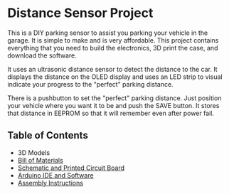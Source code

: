 <h1>Distance Sensor Project</h1>

This is a DIY parking sensor to assist you parking your vehicle in the garage.  It is simple to make and
is very affordable.  This project contains everything that you need to build the electronics, 3D print
the case, and download the software.

It uses an ultrasonic distance sensor to detect the distance to the car.  It displays the distance on the OLED
display and uses an LED strip to visual indicate your progress to the "perfect" parking distance.

There is a pushbutton to set the "perfect" parking distance.  Just position your vehicle where you want it to be
and push the SAVE button.  It stores that distance in EEPROM so that it will remember even after power fail.

<h2>Table of Contents</h2>

* 3D Models
* [Bill of Materials](docs/bom.md)
* [Schematic and Printed Circuit Board](docs/schematics.md)
* [Arduino IDE and Software](docs/arduino.md)
* [Assembly Instructions](docs/assembly.md)

